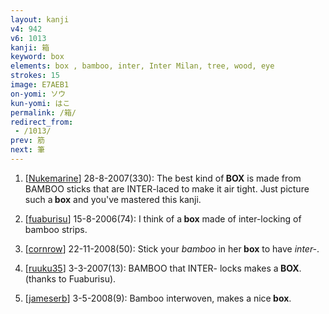 ```yaml
---
layout: kanji
v4: 942
v6: 1013
kanji: 箱
keyword: box
elements: box , bamboo, inter, Inter Milan, tree, wood, eye
strokes: 15
image: E7AEB1
on-yomi: ソウ
kun-yomi: はこ
permalink: /箱/
redirect_from:
 - /1013/
prev: 筋
next: 筆
---
```


1) [<a href="http://kanji.koohii.com/profile/Nukemarine">Nukemarine</a>] 28-8-2007(330): The best kind of<strong> BOX</strong> is made from BAMBOO sticks that are INTER-laced to make it air tight. Just picture such a<strong> box</strong> and you&#039;ve mastered this kanji.

2) [<a href="http://kanji.koohii.com/profile/fuaburisu">fuaburisu</a>] 15-8-2006(74): I think of a<strong> box</strong> made of inter-locking of bamboo strips.

3) [<a href="http://kanji.koohii.com/profile/cornrow">cornrow</a>] 22-11-2008(50): Stick your <em>bamboo</em> in her<strong> box</strong> to have <em>inter-</em>.

4) [<a href="http://kanji.koohii.com/profile/ruuku35">ruuku35</a>] 3-3-2007(13): BAMBOO that INTER- locks makes a<strong> BOX</strong>. (thanks to Fuaburisu).

5) [<a href="http://kanji.koohii.com/profile/jameserb">jameserb</a>] 3-5-2008(9): Bamboo interwoven, makes a nice<strong> box</strong>.

